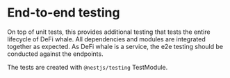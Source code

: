 # End-to-end testing

On top of unit tests, this provides additional testing that tests the entire lifecycle of DeFi whale. All dependencies
and modules are integrated together as expected. As DeFi whale is a service, the e2e testing should be conducted against
the endpoints.

The tests are created with `@nestjs/testing` TestModule.
